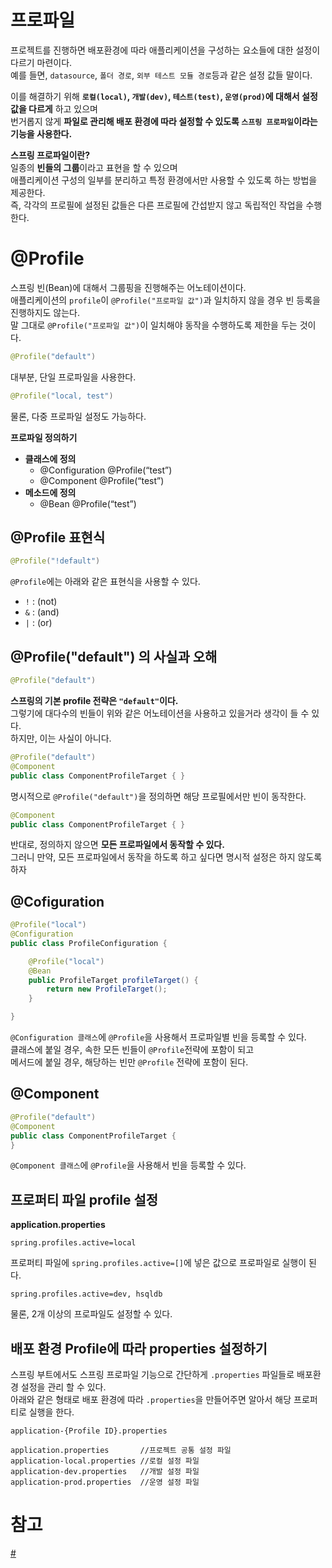 프로파일
===================
프로젝트를 진행하면 배포환경에 따라 애플리케이션을 구성하는 요소들에 대한 설정이 다르기 마련이다.        
예를 들면, `datasource`, `폴더 경로`, `외부 테스트 모듈 경로`등과 같은 설정 값들 말이다.         
      
이를 해결하기 위해 **`로컬(local)`, `개발(dev)`, `테스트(test)`, `운영(prod)`에 대해서 설정 값을 다르게** 하고 있으며        
번거롭지 않게 **파일로 관리해 배포 환경에 따라 설정할 수 있도록 `스프링 프로파일`이라는 기능을 사용한다.**    
    
**스프링 프로파일이란?**          
일종의 **빈들의 그룹**이라고 표현을 할 수 있으며              
애플리케이션 구성의 일부를 분리하고 특정 환경에서만 사용할 수 있도록 하는 방법을 제공한다.            
즉, 각각의 프로필에 설정된 값들은 다른 프로필에 간섭받지 않고 독립적인 작업을 수행한다.             
           
# @Profile            
스프링 빈(Bean)에 대해서 그룹핑을 진행해주는 어노테이션이다.                 
애플리케이션의 `profile`이 `@Profile("프로파일 값")`과 일치하지 않을 경우 빈 등록을 진행하지도 않는다.          
말 그대로 `@Profile("프로파일 값")`이 일치해야 동작을 수행하도록 제한을 두는 것이다.      
   
```java
@Profile("default")
```
대부분, 단일 프로파일을 사용한다.        
     
```java
@Profile("local, test")
```   
물론, 다중 프로파일 설정도 가능하다.       
          
**프로파일 정의하기**      
* **클래스에 정의**    
  * @Configuration @Profile(“test”)   
  * @Component @Profile(“test”)   
* **메소드에 정의**    
  * @Bean @Profile(“test”)   

## @Profile 표현식  
```java
@Profile("!default")
```

`@Profile`에는 아래와 같은 표현식을 사용할 수 있다.           
* `!` : (not)  
* `&` : (and)  
* `|` : (or)   

## @Profile("default") 의 사실과 오해  
```java
@Profile("default")
```   
**스프링의 기본 profile 전략은 `"default"`이다.**      
그렇기에 대다수의 빈들이 위와 같은 어노테이션을 사용하고 있을거라 생각이 들 수 있다.   
하지만, 이는 사실이 아니다.   

```java
@Profile("default")
@Component
public class ComponentProfileTarget { }
```   
명시적으로 `@Profile("default")`을 정의하면 해당 프로필에서만 빈이 동작한다.          
      
```java
@Component
public class ComponentProfileTarget { }
```      
반대로, 정의하지 않으면 **모든 프로파일에서 동작할 수 있다.**      
그러니 만약, 모든 프로파일에서 동작을 하도록 하고 싶다면 명시적 설정은 하지 않도록하자      
  
## @Cofiguration        
```java
@Profile("local")
@Configuration
public class ProfileConfiguration {

    @Profile("local")
    @Bean
    public ProfileTarget profileTarget() {
        return new ProfileTarget();
    }

}
```  
`@Configuration 클래스`에 `@Profile`을 사용해서 프로파일별 빈을 등록할 수 있다.   
클래스에 붙일 경우, 속한 모든 빈들이 `@Profile`전략에 포함이 되고       
메서드에 붙일 경우, 해당하는 빈만 `@Profile` 전략에 포함이 된다.       

## @Component   

```java
@Profile("default")
@Component
public class ComponentProfileTarget {
}
```
`@Component 클래스`에 `@Profile`을 사용해서 빈을 등록할 수 있다.     

## 프로퍼티 파일 profile 설정    
    
**application.properties**
```properties    
spring.profiles.active=local
```
프로퍼티 파일에 `spring.profiles.active=[]`에 넣은 값으로 프로파일로 실행이 된다.           

```properties
spring.profiles.active=dev, hsqldb
```
물론, 2개 이상의 프로파일도 설정할 수 있다.     

## 배포 환경 Profile에 따라 properties 설정하기  
스프링 부트에서도 스프링 프로파일 기능으로 간단하게 `.properties` 파일들로 배포환경 설정을 관리 할 수 있다.     
아래와 같은 형태로 배포 환경에 따라 `.properties`을 만들어주면 알아서 해당 프로퍼티로 실행을 한다.       

```properties
application-{Profile ID}.properties
```
```properties
application.properties       //프로젝트 공통 설정 파일
application-local.properties //로컬 설정 파일
application-dev.properties   //개발 설정 파일
application-prod.properties  //운영 설정 파일
```

# 참고 
[#](https://docs.spring.io/spring-boot/docs/1.2.0.M1/reference/html/boot-features-profiles.html)    








